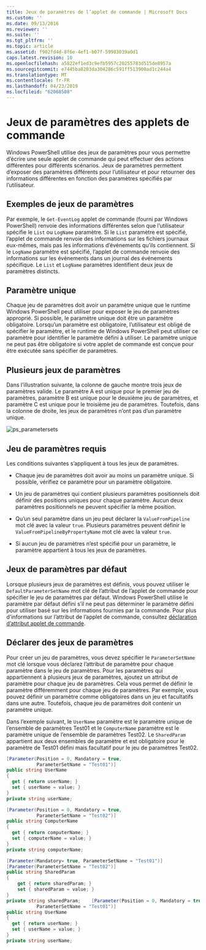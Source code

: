 ```yaml
---
title: Jeux de paramètres de l’applet de commande | Microsoft Docs
ms.custom: ''
ms.date: 09/13/2016
ms.reviewer: ''
ms.suite: ''
ms.tgt_pltfrm: ''
ms.topic: article
ms.assetid: f902fd4d-8f6e-4ef1-b07f-59983039a0d1
caps.latest.revision: 10
ms.openlocfilehash: a5822ef1ed3c9efb5957c20255783d515de8957a
ms.sourcegitcommit: e7445ba8203da304286c591ff513900ad1c244a4
ms.translationtype: MT
ms.contentlocale: fr-FR
ms.lasthandoff: 04/23/2019
ms.locfileid: "62068508"
---
```

# <a name="cmdlet-parameter-sets"></a>Jeux de paramètres des applets de commande

Windows PowerShell utilise des jeux de paramètres pour vous permettre d’écrire une seule applet de commande qui peut effectuer des actions différentes pour différents scénarios. Jeux de paramètres permettent d’exposer des paramètres différents pour l’utilisateur et pour retourner des informations différentes en fonction des paramètres spécifiés par l’utilisateur.

## <a name="examples-of-parameter-sets"></a>Exemples de jeux de paramètres

Par exemple, le `Get-EventLog` applet de commande (fourni par Windows PowerShell) renvoie des informations différentes selon que l’utilisateur spécifie le `List` ou `LogName` paramètre. Si le `List` paramètre est spécifié, l’applet de commande renvoie des informations sur les fichiers journaux eux-mêmes, mais pas les informations d’événements qu’ils contiennent. Si le `LogName` paramètre est spécifié, l’applet de commande renvoie des informations sur les événements dans un journal des événements spécifique. Le `List` et `LogName` paramètres identifient deux jeux de paramètres distincts.

## <a name="unique-parameter"></a>Paramètre unique

Chaque jeu de paramètres doit avoir un paramètre unique que le runtime Windows PowerShell peut utiliser pour exposer le jeu de paramètres approprié. Si possible, le paramètre unique doit être un paramètre obligatoire. Lorsqu’un paramètre est obligatoire, l’utilisateur est obligé de spécifier le paramètre, et le runtime de Windows PowerShell peut utiliser ce paramètre pour identifier le paramètre défini à utiliser. Le paramètre unique ne peut pas être obligatoire si votre applet de commande est conçue pour être exécutée sans spécifier de paramètres.

## <a name="multiple-parameter-sets"></a>Plusieurs jeux de paramètres

Dans l’illustration suivante, la colonne de gauche montre trois jeux de paramètres valide. Le paramètre A est unique pour le premier jeu de paramètres, paramètre B est unique pour le deuxième jeu de paramètres, et paramètre C est unique pour le troisième jeu de paramètres. Toutefois, dans la colonne de droite, les jeux de paramètres n’ont pas d’un paramètre unique.

![ps_parametersets](../media/ps-parametersets.gif)

## <a name="parameter-set-requirements"></a>Jeu de paramètres requis

Les conditions suivantes s’appliquent à tous les jeux de paramètres.

- Chaque jeu de paramètres doit avoir au moins un paramètre unique. Si possible, vérifiez ce paramètre pour un paramètre obligatoire.

- Un jeu de paramètres qui contient plusieurs paramètres positionnels doit définir des positions uniques pour chaque paramètre. Aucun deux paramètres positionnels ne peuvent spécifier la même position.

- Qu’un seul paramètre dans un jeu peut déclarer la `ValueFromPipeline` mot clé avec la valeur `true`. Plusieurs paramètres peuvent définir le `ValueFromPipelineByPropertyName` mot clé avec la valeur `true`.

- Si aucun jeu de paramètres n’est spécifié pour un paramètre, le paramètre appartient à tous les jeux de paramètres.

## <a name="default-parameter-sets"></a>Jeux de paramètres par défaut

Lorsque plusieurs jeux de paramètres est définis, vous pouvez utiliser le `DefaultParameterSetName` mot clé de l’attribut de l’applet de commande pour spécifier le jeu de paramètres par défaut. Windows PowerShell utilise le paramètre par défaut défini s’il ne peut pas déterminer le paramètre défini pour utiliser basé sur les informations fournies par la commande. Pour plus d’informations sur l’attribut de l’applet de commande, consultez [déclaration d’attribut applet de commande](./cmdlet-attribute-declaration.md).

## <a name="declaring-parameter-sets"></a>Déclarer des jeux de paramètres

Pour créer un jeu de paramètres, vous devez spécifier le `ParameterSetName` mot clé lorsque vous déclarez l’attribut de paramètre pour chaque paramètre dans le jeu de paramètres. Pour les paramètres qui appartiennent à plusieurs jeux de paramètres, ajoutez un attribut de paramètre pour chaque jeu de paramètres. Cela vous permet de définir le paramètre différemment pour chaque jeu de paramètres. Par exemple, vous pouvez définir un paramètre comme obligatoires dans un jeu et facultatifs dans une autre. Toutefois, chaque jeu de paramètres doit contenir un paramètre unique.

Dans l’exemple suivant, le `UserName` paramètre est le paramètre unique de l’ensemble de paramètres Test01 et le `ComputerName` paramètre est le paramètre unique de l’ensemble de paramètres Test02. Le `SharedParam` appartient aux deux ensembles de paramètre et est obligatoire pour le paramètre de Test01 défini mais facultatif pour le jeu de paramètres Test02.

```csharp
[Parameter(Position = 0, Mandatory = true,
           ParameterSetName = "Test01")]
public string UserName
{
  get { return userName; }
  set { userName = value; }
}
private string userName;

[Parameter(Position = 0, Mandatory = true,
           ParameterSetName = "Test02")]
public string ComputerName
{
  get { return computerName; }
  set { computerName = value; }
}
private string computerName;

[Parameter(Mandatory= true, ParameterSetName = "Test01")]
[Parameter(ParameterSetName = "Test02")]
public string SharedParam
{
    get { return sharedParam; }
    set { sharedParam = value; }
}
private string sharedParam;    [Parameter(Position = 0, Mandatory = true,
           ParameterSetName = "Test01")]
public string UserName
{
  get { return userName; }
  set { userName = value; }
}
private string userName;
```